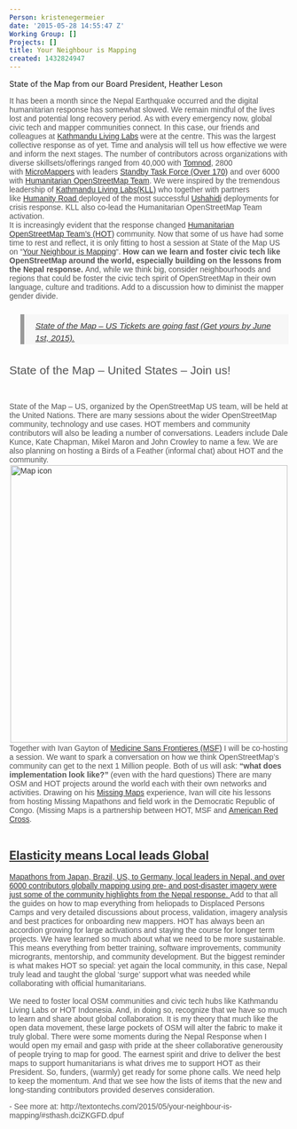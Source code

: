 ```yaml
---
Person: kristenegermeier
date: '2015-05-28 14:55:47 Z'
Working Group: []
Projects: []
title: Your Neighbour is Mapping
created: 1432824947
---
```

<p>State of the Map from our Board President, Heather Leson</p><p style="padding: 0px; margin: 0px; outline: none; list-style: none; border: 0px none; color: #555555; font-family: 'Source Sans Pro', Arial, Verdana, sans-serif; line-height: normal;">It has been a month since the Nepal Earthquake occurred and the digital humanitarian response has somewhat slowed. We remain mindful of the lives lost and potential long recovery period. As with every emergency now, global civic tech and mapper communities connect. In this case, our friends and colleagues at&nbsp;<a style="padding: 0px; margin: 0px; outline: none; list-style: none; border: 0px none; color: #333333; -webkit-transition: all 0.2s linear; transition: all 0.2s linear;" href="http://kathmandulivinglabs.org/">Kathmandu Living Labs</a>&nbsp;were at the centre. This was the largest collective response as of yet. Time and analysis will tell us how effective we were and inform the next stages. The number of contributors across organizations with diverse skillsets/offerings ranged from 40,000 with&nbsp;<a style="padding: 0px; margin: 0px; outline: none; list-style: none; border: 0px none; color: #333333; -webkit-transition: all 0.2s linear; transition: all 0.2s linear;" href="http://www.tomnod.com/">Tomnod</a>, 2800 with&nbsp;<a style="padding: 0px; margin: 0px; outline: none; list-style: none; border: 0px none; color: #333333; -webkit-transition: all 0.2s linear; transition: all 0.2s linear;" href="http://micromappers.org/">MicroMappers</a>&nbsp;with leaders&nbsp;<a style="padding: 0px; margin: 0px; outline: none; list-style: none; border: 0px none; color: #333333; -webkit-transition: all 0.2s linear; transition: all 0.2s linear;" href="http://blog.standbytaskforce.com/">Standby Task Force (Over 170)</a>&nbsp;and over 6000 with&nbsp;<a style="padding: 0px; margin: 0px; outline: none; list-style: none; border: 0px none; color: #333333; -webkit-transition: all 0.2s linear; transition: all 0.2s linear;" href="http://hotosm.org/">Humanitarian OpenStreetMap Team</a>. We were inspired by the tremendous leadership of&nbsp;<a style="padding: 0px; margin: 0px; outline: none; list-style: none; border: 0px none; color: #333333; -webkit-transition: all 0.2s linear; transition: all 0.2s linear;" href="http://kathmandulivinglabs.org/">Kathmandu Living Labs(KLL)</a>&nbsp;who together with partners like&nbsp;<a style="padding: 0px; margin: 0px; outline: none; list-style: none; border: 0px none; color: #333333; -webkit-transition: all 0.2s linear; transition: all 0.2s linear;" href="http://humanityroad.org/">Humanity Road&nbsp;</a>deployed of the most successful&nbsp;<a style="padding: 0px; margin: 0px; outline: none; list-style: none; border: 0px none; color: #333333; -webkit-transition: all 0.2s linear; transition: all 0.2s linear;" href="http://quakemap.org/">Ushahidi</a>&nbsp;deployments for crisis response. KLL also co-lead the Humanitarian OpenStreetMap Team activation.</p><p style="padding: 0px; margin: 0px; outline: none; list-style: none; border: 0px none; color: #555555; font-family: 'Source Sans Pro', Arial, Verdana, sans-serif; line-height: normal;">It is increasingly evident that the response changed&nbsp;<a style="padding: 0px; margin: 0px; outline: none; list-style: none; border: 0px none; color: #333333; -webkit-transition: all 0.2s linear; transition: all 0.2s linear;" href="http://hotosm.org/">Humanitarian OpenStreetMap Team’s (HOT)</a>&nbsp;community. Now that some of us have had some time to rest and reflect, it is only fitting to host a session at State of the Map US on “<a style="padding: 0px; margin: 0px; outline: none; list-style: none; border: 0px none; color: #333333; -webkit-transition: all 0.2s linear; transition: all 0.2s linear;" href="http://stateofthemap.us/your-neighbour-is-mapping/">Your Neighbour is Mapping</a>“.&nbsp;<strong style="padding: 0px; margin: 0px; outline: none; list-style: none; border: 0px none;">How can we learn and foster civic tech like OpenStreetMap around the world, especially building on the lessons from the Nepal response.</strong>&nbsp;And, while we think big, consider neighbourhoods and regions that could be foster the civic tech spirit of OpenStreetMap in their own language, culture and traditions. Add to a discussion how to diminist the mapper gender divide.</p><blockquote style="padding: 10px 10px 0px 20px; margin: 25px 0px 35px 20px; outline: none; list-style: none; border-width: 0px 0px 0px 7px; border-style: none none none solid; border-left-color: #999999; font-size: 15px; line-height: 22px; font-style: italic; color: #555555; font-family: 'Source Sans Pro', Arial, Verdana, sans-serif; background: #f7f7f7;"><p style="padding: 0px; margin: 0px; outline: none; list-style: none; border: 0px none;"><a style="padding: 0px; margin: 0px; outline: none; list-style: none; border: 0px none; color: #333333; -webkit-transition: all 0.2s linear; transition: all 0.2s linear;" href="http://stateofthemap.us/">State of the Map – US Tickets are going fast (Get yours by June 1st, 2015).</a></p></blockquote><h2 style="padding: 0px; margin: 0px; outline: none; list-style: none; border: 0px none; font-weight: normal; color: #555555; font-family: 'Source Sans Pro', Arial, Verdana, sans-serif; line-height: normal;">State of the Map – United States – Join us!</h2><p>&nbsp;</p><p style="padding: 0px; margin: 0px; outline: none; list-style: none; border: 0px none; color: #555555; font-family: 'Source Sans Pro', Arial, Verdana, sans-serif; line-height: normal;">State of the Map – US, organized by the OpenStreetMap US team, will be held at the United Nations. There are many sessions about the wider OpenStreetMap community, technology and use cases. HOT members and community contributors will also be leading a number of conversations. Leaders include Dale Kunce, Kate Chapman, Mikel Maron and John Crowley to name a few. We are also planning on hosting a Birds of a Feather (informal chat) about HOT and the community.</p><p style="padding: 0px; margin: 0px; outline: none; list-style: none; border: 0px none; color: #555555; font-family: 'Source Sans Pro', Arial, Verdana, sans-serif; line-height: normal;"><a style="padding: 0px; margin: 0px; outline: none; list-style: none; border: 0px none; color: #333333; -webkit-transition: all 0.2s linear; transition: all 0.2s linear;" href="http://textontechs.com/2015/03/opportunity-knocks-maps-and-data-jobs/map-icon-mister-pixel-noun-project/" rel="attachment wp-att-3440"><img class="aligncenter size-medium wp-image-3440" style="padding: 0px; margin: 2px auto; outline: none; list-style: none; border-style: none; clear: both; max-width: 100%; display: block; height: auto !important;" src="http://textontechs.com/wp-content/uploads/2015/03/Map-icon-Mister-Pixel-Noun-Project-500x416.png" alt="Map icon" width="500" height="416"></a></p><p style="padding: 0px; margin: 0px; outline: none; list-style: none; border: 0px none; color: #555555; font-family: 'Source Sans Pro', Arial, Verdana, sans-serif; line-height: normal;">Together with Ivan Gayton of&nbsp;<a style="padding: 0px; margin: 0px; outline: none; list-style: none; border: 0px none; color: #333333; -webkit-transition: all 0.2s linear; transition: all 0.2s linear;" href="http://www.msf.org/">Medicine Sans Frontieres (MSF)</a>&nbsp;I will be co-hosting a session. We want to spark a conversation on how we think OpenStreetMap’s community can get to the next 1 Million people. Both of us will ask:&nbsp;<strong style="padding: 0px; margin: 0px; outline: none; list-style: none; border: 0px none;">“what does implementation look like?”&nbsp;</strong>(even with the hard questions) There are many OSM and HOT projects around the world each with their own networks and activities. Drawing on his&nbsp;<a style="padding: 0px; margin: 0px; outline: none; list-style: none; border: 0px none; color: #333333; -webkit-transition: all 0.2s linear; transition: all 0.2s linear;" href="http://missingmaps.org/">Missing Maps</a>&nbsp;experience, Ivan will cite his lessons from hosting Missing Mapathons and field work in the Democratic Republic of Congo. (Missing Maps is a partnership between HOT, MSF and&nbsp;<a style="padding: 0px; margin: 0px; outline: none; list-style: none; border: 0px none; color: #333333; -webkit-transition: all 0.2s linear; transition: all 0.2s linear;" href="http://www.redcross.org/">American Red Cross</a>.</p><p style="padding: 0px; margin: 0px; outline: none; list-style: none; border: 0px none; color: #555555; font-family: 'Source Sans Pro', Arial, Verdana, sans-serif; line-height: normal;">&nbsp;</p><h2><a style="padding: 0px; margin: 0px; outline: none; list-style: none; border: 0px none; color: #333333; -webkit-transition: all 0.2s linear; transition: all 0.2s linear;" href="http://www.redcross.org/">Elasticity means Local leads Global</a>&nbsp;</h2><p style="padding: 0px; margin: 0px; outline: none; list-style: none; border: 0px none; color: #555555; font-family: 'Source Sans Pro', Arial, Verdana, sans-serif; line-height: normal;"><a style="padding: 0px; margin: 0px; outline: none; list-style: none; border: 0px none; color: #333333; -webkit-transition: all 0.2s linear; transition: all 0.2s linear;" href="http://wiki.openstreetmap.org/wiki/2015_Nepal_earthquake">Mapathons from Japan, Brazil, US, to Germany, local leaders in Nepal, and over 6000 contributors globally mapping using pre- and post-disaster imagery were just some of the community highlights from the Nepal response.&nbsp;</a>Add to that all the guides on how to map everything from heliopads to Displaced Persons Camps and very detailed discussions about process, validation, imagery analysis and best practices for onboarding new mappers. HOT has always been an accordion growing for large activations and staying the course for longer term projects. We have learned so much about what we need to be more sustainable. This means everything from better training, software improvements, community microgrants, mentorship, and community development. But the biggest reminder is what makes HOT so special: yet again the local community, in this case, Nepal truly lead and taught the global ‘surge’ support what was needed while collaborating with official humanitarians.</p><p style="padding: 0px; margin: 0px; outline: none; list-style: none; border: 0px none; color: #555555; font-family: 'Source Sans Pro', Arial, Verdana, sans-serif; line-height: normal;">&nbsp;</p><p style="padding: 0px; margin: 0px; outline: none; list-style: none; border: 0px none; color: #555555; font-family: 'Source Sans Pro', Arial, Verdana, sans-serif; line-height: normal;">We need to foster local OSM communities and civic tech hubs like Kathmandu Living Labs or HOT Indonesia. And, in doing so, recognize that we have so much to learn and share about global collaboration. It is my theory that much like the open data movement, these large pockets of OSM will alter the fabric to make it truly global. There were some moments during the Nepal Response when I would open my email and gasp with pride at the sheer collaborative generousity of people trying to map for good. The earnest spirit and drive to deliver the best maps to support humanitarians is what drives me to support HOT as their President. So, funders, (warmly) get ready for some phone calls. We need help to keep the momentum. And that we see how the lists of items that the new and long-standing contributors provided deserves consideration.</p><p><span style="color: #555555; font-family: 'Source Sans Pro', Arial, Verdana, sans-serif; line-height: normal;">- See more at: http://textontechs.com/2015/05/your-neighbour-is-mapping/#sthash.dciZKGFD.dpuf</span></p>
